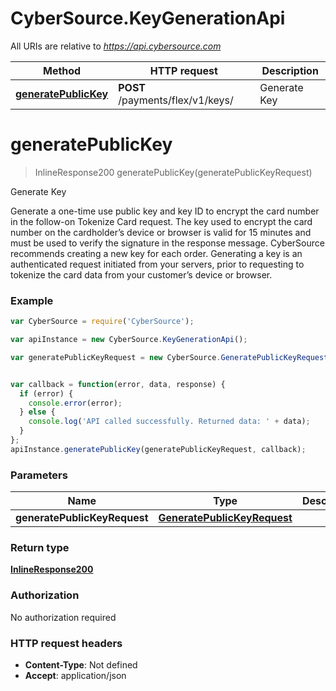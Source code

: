 # CyberSource.KeyGenerationApi

All URIs are relative to *https://api.cybersource.com*

Method | HTTP request | Description
------------- | ------------- | -------------
[**generatePublicKey**](KeyGenerationApi.md#generatePublicKey) | **POST** /payments/flex/v1/keys/ | Generate Key


<a name="generatePublicKey"></a>
# **generatePublicKey**
> InlineResponse200 generatePublicKey(generatePublicKeyRequest)

Generate Key

Generate a one-time use public key and key ID to encrypt the card number in the follow-on Tokenize Card request. The key used to encrypt the card number on the cardholder’s device or browser is valid for 15 minutes and must be used to verify the signature in the response message. CyberSource recommends creating a new key for each order. Generating a key is an authenticated request initiated from your servers, prior to requesting to tokenize the card data from your customer’s device or browser.

### Example
```javascript
var CyberSource = require('CyberSource');

var apiInstance = new CyberSource.KeyGenerationApi();

var generatePublicKeyRequest = new CyberSource.GeneratePublicKeyRequest(); // GeneratePublicKeyRequest | 


var callback = function(error, data, response) {
  if (error) {
    console.error(error);
  } else {
    console.log('API called successfully. Returned data: ' + data);
  }
};
apiInstance.generatePublicKey(generatePublicKeyRequest, callback);
```

### Parameters

Name | Type | Description  | Notes
------------- | ------------- | ------------- | -------------
 **generatePublicKeyRequest** | [**GeneratePublicKeyRequest**](GeneratePublicKeyRequest.md)|  | 

### Return type

[**InlineResponse200**](InlineResponse200.md)

### Authorization

No authorization required

### HTTP request headers

 - **Content-Type**: Not defined
 - **Accept**: application/json

